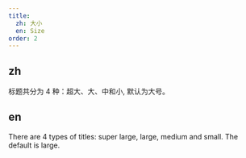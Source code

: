 ```yaml
---
title:
  zh: 大小
  en: Size
order: 2
---
```


## zh

标题共分为 4 种：超大、大、中和小, 默认为大号。

## en

There are 4 types of titles: super large, large, medium and small. The default is large.
